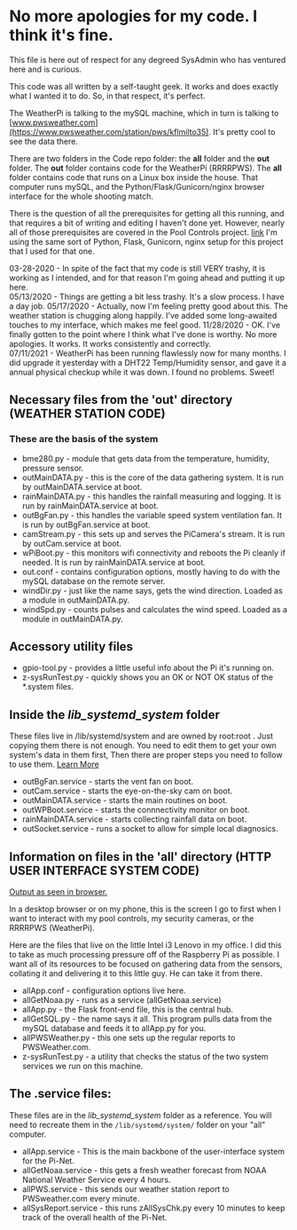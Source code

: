 # No more apologies for my code.  I think it's fine.

This file is here out of respect for any degreed SysAdmin who has ventured here and is curious.

This code was all written by a self-taught geek.  It works and does exactly what I wanted it to do.  So, in that respect, it's perfect.

The WeatherPi is talking to the mySQL machine, which in turn is talking to [www.pwsweather.com](https://www.pwsweather.com/station/pws/kflmilto35).  It's pretty cool to see the data there.

There are two folders in the Code repo folder: the **all** folder and the **out** folder.  The **out** folder contains code for the WeatherPi (RRRRPWS).  The **all** folder contains code that runs on a Linux box inside the house.  That computer runs mySQL, and the Python/Flask/Gunicorn/nginx browser interface for the whole shooting match.

There is the question of all the prerequisites for getting all this running, and that requires a bit of writing and editing I haven't done yet.  However, nearly all of those prerequisites are covered in the Pool Controls project. [link](https://github.com/casspop/PoolControls/blob/master/Setup%20nginx%20and%20gunicorn.md)  I'm using the same sort of Python, Flask, Gunicorn, nginx setup for this project that I used for that one.

03-28-2020 - In spite of the fact that my code is still VERY trashy, it is working as I intended, and for that reason I'm going ahead and putting it up here.  
05/13/2020 - Things are getting a bit less trashy.  It's a slow process.  I have a day job.
05/17/2020 - Actually, now I'm feeling pretty good about this.  The weather station is chugging along happily.  I've added some long-awaited touches to my interface, which makes me feel good.
11/28/2020 - OK.  I've finally gotten to the point where I think what I've done is worthy.  No more apologies.  It works. It works consistently and correctly.  
07/11/2021 - WeatherPi has been running flawlessly now for many months.  I did upgrade it yesterday with a DHT22 Temp/Humidity sensor, and gave it a annual physical checkup while it was down.  I found no problems.  Sweet!

## Necessary files from the 'out' directory (WEATHER STATION CODE)

### These are the basis of the system

- bme280.py - module that gets data from the temperature, humidity, pressure sensor.
- outMainDATA.py - this is the core of the data gathering system. It is run by outMainDATA.service at boot.
- rainMainDATA.py - this handles the rainfall measuring and logging. It is run by rainMainDATA.service at boot.
- outBgFan.py - this handles the variable speed system ventilation fan. It is run by outBgFan.service at boot.
- camStream.py - this sets up and serves the PiCamera's stream. It is run by outCam.service at boot.
- wPiBoot.py - this monitors wifi connectivity and reboots the Pi cleanly if needed. It is run by rainMainDATA.service at boot.
- out.conf - contains configuration options, mostly having to do with the mySQL database on the remote server.
- windDir.py - just like the name says, gets the wind direction. Loaded as a module in outMainDATA.py.
- windSpd.py - counts pulses and calculates the wind speed. Loaded as a module in outMainDATA.py.

## Accessory utility files

- gpio-tool.py - provides a little useful info about the Pi it's running on.
- z-sysRunTest.py - quickly shows you an OK or NOT OK status of the *.system files.

## Inside the _lib_systemd_system_ folder

These files live in /lib/systemd/system and are owned by root:root .  Just copying them there is not enough.  You need to edit them to
get your own system's data in them first, Then there are proper steps you need to follow to use them.
[Learn More](https://www.raspberrypi.org/documentation/linux/usage/systemd.md)

- outBgFan.service - starts the vent fan on boot.
- outCam.service - starts the eye-on-the-sky cam on boot.
- outMainDATA.service - starts the main routines on boot.
- outWPBoot.service - starts the connnectivity monitor on boot.
- rainMainDATA.service - starts collecting rainfall data on boot.
- outSocket.service - runs a socket to allow for simple local diagnosics.

## Information on files in the 'all' directory (HTTP USER INTERFACE SYSTEM CODE)

[Output as seen in browser.](https://github.com/casspop/Pi-based-weather-station/blob/master/Pics/Output-to-browser.jpg)

In a desktop browser or on my phone, this is the screen I go to first when I want to interact with my pool controls, my security cameras, or the RRRRPWS (WeatherPi).

Here are the files that live on the little Intel i3 Lenovo in my office.  I did this to take as much processing pressure off of the Raspberry Pi as possible.  I want all of its resources to be focused on gathering data from the sensors, collating it and delivering it to this little guy.  He can take it from there.

- allApp.conf - configuration options live here.
- allGetNoaa.py - runs as a service (allGetNoaa.service)
- allApp.py - the Flask front-end file, this is the central hub.
- allGetSQL.py - the name says it all.  This program pulls data from the mySQL database and feeds it to allApp.py for you.
- allPWSWeather.py - this one sets up the regular reports to PWSWeather.com.
- z-sysRunTest.py - a utility that checks the status of the two system services we run on this machine.

##  The .service files: 

These files are in the _lib_systemd_system_ folder as a reference.  You will need to recreate them in the <code>/lib/systemd/system/</code> folder on your "all" computer.

- allApp.service - This is the main backbone of the user-interface system for the Pi-Net.
- allGetNoaa.service - this gets a fresh weather forecast from NOAA National Weather Service every 4 hours.
- allPWS.service - this sends our weather station report to PWSweather.com every minute.
- allSysReport.service - this runs zAllSysChk.py every 10 minutes to keep track of the overall health of the Pi-Net.
